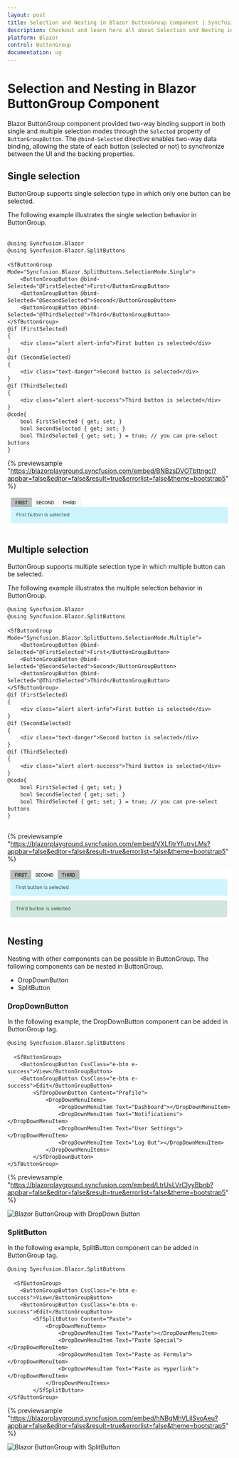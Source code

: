 ```yaml
---
layout: post
title: Selection and Nesting in Blazor ButtonGroup Component | Syncfusion
description: Checkout and learn here all about Selection and Nesting in Syncfusion Blazor ButtonGroup component and more.
platform: Blazor
control: ButtonGroup
documentation: ug
---
```


# Selection and Nesting in Blazor ButtonGroup Component

Blazor ButtonGroup component provided two-way binding support in both single and multiple selection modes through the `Selected` property of `ButtonGroupButton`. The `@bind-Selected` directive enables two-way data binding, allowing the state of each button (selected or not) to synchronize between the UI and the backing properties.

## Single selection

ButtonGroup supports single selection type in which only one button can be selected.

The following example illustrates the single selection behavior in ButtonGroup.

```cshtml

@using Syncfusion.Blazor
@using Syncfusion.Blazor.SplitButtons

<SfButtonGroup Mode="Syncfusion.Blazor.SplitButtons.SelectionMode.Single">
    <ButtonGroupButton @bind-Selected="@FirstSelected">First</ButtonGroupButton>
    <ButtonGroupButton @bind-Selected="@SecondSelected">Second</ButtonGroupButton>
    <ButtonGroupButton @bind-Selected="@ThirdSelected">Third</ButtonGroupButton>
</SfButtonGroup>
@if (FirstSelected)
{
    <div class="alert alert-info">First button is selected</div>
}
@if (SecondSelected)
{
    <div class="text-danger">Second button is selected</div>
}
@if (ThirdSelected)
{
    <div class="alert alert-success">Third button is selected</div>
}
@code{
    bool FirstSelected { get; set; }
    bool SecondSelected { get; set; }
    bool ThirdSelected { get; set; } = true; // you can pre-select buttons
}

```
{% previewsample "https://blazorplayground.syncfusion.com/embed/BNBzsDVOTbttngcl?appbar=false&editor=false&result=true&errorlist=false&theme=bootstrap5" %}

![Blazor ButtonGroup with Single Selection](./images/blazor-buttongroup-single-selection.png)

## Multiple selection

ButtonGroup supports multiple selection type in which multiple button can be selected.

The following example illustrates the multiple selection behavior in ButtonGroup.

```cshtml
@using Syncfusion.Blazor
@using Syncfusion.Blazor.SplitButtons

<SfButtonGroup Mode="Syncfusion.Blazor.SplitButtons.SelectionMode.Multiple">
    <ButtonGroupButton @bind-Selected="@FirstSelected">First</ButtonGroupButton>
    <ButtonGroupButton @bind-Selected="@SecondSelected">Second</ButtonGroupButton>
    <ButtonGroupButton @bind-Selected="@ThirdSelected">Third</ButtonGroupButton>
</SfButtonGroup>
@if (FirstSelected)
{
    <div class="alert alert-info">First button is selected</div>
}
@if (SecondSelected)
{
    <div class="text-danger">Second button is selected</div>
}
@if (ThirdSelected)
{
    <div class="alert alert-success">Third button is selected</div>
}
@code{
    bool FirstSelected { get; set; }
    bool SecondSelected { get; set; }
    bool ThirdSelected { get; set; } = true; // you can pre-select buttons
}


```
{% previewsample "https://blazorplayground.syncfusion.com/embed/VXLfitrYfutrvLMs?appbar=false&editor=false&result=true&errorlist=false&theme=bootstrap5" %}

![Blazor ButtonGroup with Multiple Selection](./images/blazor-buttongroup-multiple-selection.png)

## Nesting

Nesting with other components can be possible in ButtonGroup. The following components can be nested in ButtonGroup.
* DropDownButton
* SplitButton

### DropDownButton

In the following example, the DropDownButton component can be added in ButtonGroup tag.

```cshtml
@using Syncfusion.Blazor.SplitButtons

  <SfButtonGroup>
    <ButtonGroupButton CssClass="e-btn e-success">View</ButtonGroupButton>
    <ButtonGroupButton CssClass="e-btn e-success">Edit</ButtonGroupButton>
        <SfDropDownButton Content="Profile">
            <DropDownMenuItems>
                <DropDownMenuItem Text="Dashboard"></DropDownMenuItem>
                <DropDownMenuItem Text="Notifications"></DropDownMenuItem>
                <DropDownMenuItem Text="User Settings"></DropDownMenuItem>
                <DropDownMenuItem Text="Log Out"></DropDownMenuItem>
            </DropDownMenuItems>
        </SfDropDownButton>
</SfButtonGroup>

```
{% previewsample "https://blazorplayground.syncfusion.com/embed/LtrUsLVrClyyBbnb?appbar=false&editor=false&result=true&errorlist=false&theme=bootstrap5" %}

![Blazor ButtonGroup with DropDown Button](./images/blazor-buttongroup-with-dropdown.png)

### SplitButton

In the following example, SplitButton component can be added in ButtonGroup tag.

```cshtml
@using Syncfusion.Blazor.SplitButtons

  <SfButtonGroup>
    <ButtonGroupButton CssClass="e-btn e-success">View</ButtonGroupButton>
    <ButtonGroupButton CssClass="e-btn e-success">Edit</ButtonGroupButton>
        <SfSplitButton Content="Paste">
            <DropDownMenuItems>
                <DropDownMenuItem Text="Paste"></DropDownMenuItem>
                <DropDownMenuItem Text="Paste Special"></DropDownMenuItem>
                <DropDownMenuItem Text="Paste as Formula"></DropDownMenuItem>
                <DropDownMenuItem Text="Paste as Hyperlink"></DropDownMenuItem>
            </DropDownMenuItems>
        </SfSplitButton>
</SfButtonGroup>
```
{% previewsample "https://blazorplayground.syncfusion.com/embed/hNBgMhVLilSvoAeu?appbar=false&editor=false&result=true&errorlist=false&theme=bootstrap5" %}

![Blazor ButtonGroup with SplitButton](./images/blazor-buttongroup-with-splitbutton.png)